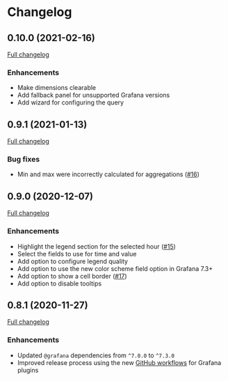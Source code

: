# Changelog

## 0.10.0 (2021-02-16)

[Full changelog](https://github.com/marcusolsson/grafana-hourly-heatmap-panel/compare/v0.9.1...v0.10.0)

### Enhancements

- Make dimensions clearable
- Add fallback panel for unsupported Grafana versions
- Add wizard for configuring the query

## 0.9.1 (2021-01-13)

[Full changelog](https://github.com/marcusolsson/grafana-hourly-heatmap-panel/compare/v0.9.0...v0.9.1)

### Bug fixes

- Min and max were incorrectly calculated for aggregations ([#16](https://github.com/marcusolsson/grafana-hourly-heatmap-panel/issues/16))

## 0.9.0 (2020-12-07)

[Full changelog](https://github.com/marcusolsson/grafana-hourly-heatmap-panel/compare/v0.8.1...v0.9.0)

### Enhancements

- Highlight the legend section for the selected hour ([#15](https://github.com/marcusolsson/grafana-hourly-heatmap-panel/issues/15))
- Select the fields to use for time and value
- Add option to configure legend quality
- Add option to use the new color scheme field option in Grafana 7.3+
- Add option to show a cell border ([#17](https://github.com/marcusolsson/grafana-hourly-heatmap-panel/issues/17))
- Add option to disable tooltips

## 0.8.1 (2020-11-27)

[Full changelog](https://github.com/marcusolsson/grafana-hourly-heatmap-panel/compare/v0.8.0...v0.8.1)

### Enhancements

- Updated `@grafana` dependencies from `^7.0.0` to `^7.3.0`
- Improved release process using the new [GitHub workflows](https://github.com/grafana/plugin-workflows) for Grafana plugins
